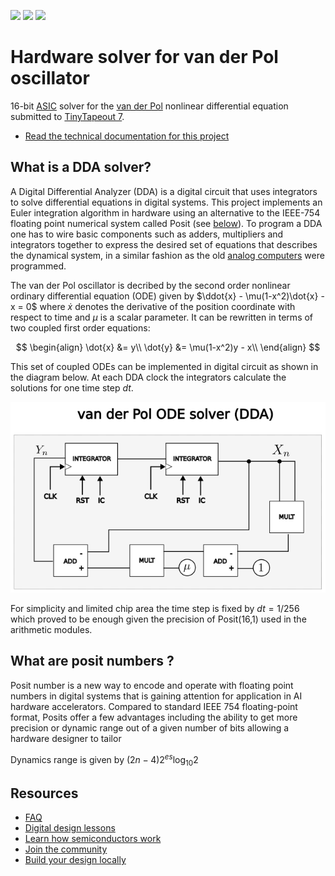 ![](../../workflows/gds/badge.svg) ![](../../workflows/docs/badge.svg) ![](../../workflows/test/badge.svg)

# Hardware solver for van der Pol oscillator

16-bit [ASIC](https://en.wikipedia.org/wiki/Application-specific_integrated_circuit) solver for the [van der Pol](https://en.wikipedia.org/wiki/Van_der_Pol_oscillator) nonlinear differential equation submitted to [TinyTapeout 7](https://tinytapeout.com). 
- [Read the technical documentation for this project](docs/info.md)

## What is a DDA solver?

A Digital Differential Analyzer (DDA) is a digital circuit that uses integrators to solve differential equations in digital systems. This project implements an Euler integration algorithm in hardware using an alternative to the IEEE-754 floating point numerical system called Posit (see [below](#what-are-posit-numbers-)). To program a DDA one has to wire basic components such as adders, multipliers and integrators together to express the desired set of equations that describes the dynamical system, in a similar fashion as the old [analog computers](https://www.analogmuseum.org/english/) were programmed. 

The van der Pol oscillator is decribed by the second order nonlinear ordinary differential equation (ODE) given by $\ddot{x} - \mu(1-x^2)\dot{x} -x = 0$ where $\dot{x}$ denotes the derivative of the position coordinate with respect to time and $\mu$ is a scalar parameter. It can be rewritten in terms of two coupled first order equations:

$$
\begin{align}
\dot{x} &= y\\
\dot{y} &= \mu(1-x^2)y - x\\
\end{align}
$$

This set of coupled ODEs can be implemented in digital circuit as shown in the diagram below. At each DDA clock the integrators calculate the solutions for one time step $dt$.


![image](van_der_pol_dda.png)

For simplicity and limited chip area the time step is fixed by $dt = 1/256$ which proved to be enough given the precision of Posit(16,1) used in the arithmetic modules.

## What are posit numbers ?

Posit number is a new way to encode and operate with floating point numbers in digital systems that is gaining attention for application in AI hardware accelerators. Compared to standard IEEE 754 floating-point format, Posits offer a few advantages including the ability to get more precision or dynamic range out of a given number of bits allowing a hardware designer to tailor 


Dynamics range is given by $(2n-4)2^{es}\log_{10}2$


## Resources

- [FAQ](https://tinytapeout.com/faq/)
- [Digital design lessons](https://tinytapeout.com/digital_design/)
- [Learn how semiconductors work](https://tinytapeout.com/siliwiz/)
- [Join the community](https://tinytapeout.com/discord)
- [Build your design locally](https://docs.google.com/document/d/1aUUZ1jthRpg4QURIIyzlOaPWlmQzr-jBn3wZipVUPt4)

